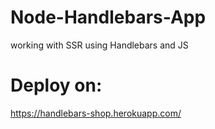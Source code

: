 # Node-Handlebars-App
working with SSR using Handlebars and JS

# Deploy on:
https://handlebars-shop.herokuapp.com/
